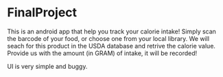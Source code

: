 # FinalProject
This is an android app that help you track your calorie intake!
Simply scan the barcode of your food, or choose one from your local library.
We will seach for this product in the USDA database and retrive the calorie value.
Provide us with the amount (in GRAM) of intake, it will be recorded!

UI is very simple and buggy.
